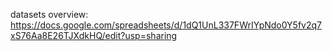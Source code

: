 datasets overview:  https://docs.google.com/spreadsheets/d/1dQ1UnL337FWrIYpNdo0Y5fv2q7xS76Aa8E26TJXdkHQ/edit?usp=sharing
